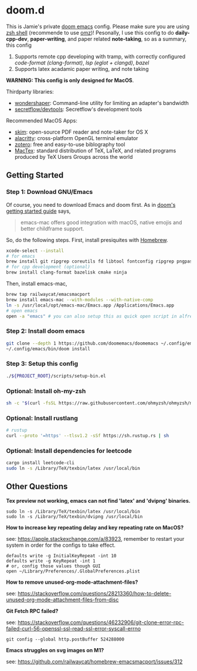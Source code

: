 # doom.d

This is Jamie's private [doom emacs](https://github.com/doomemacs/doomemacs) config. Please make sure you are using [zsh shell](https://www.zsh.org/) (recommende to use [omz](https://ohmyz.sh/))! Pesonally, I use this config to do **daily-cpp-dev**, **paper-writing**, and paper related **note-taking**, so as a summary, this config
1. Supports remote cpp developing with tramp, with correctly configured *code-format (clang-format)*, *lsp (eglot + clangd)*, *bazel*
2. Supports latex acadamic paper writing, and note taking

**WARNING: This config is only designed for MacOS**.

Thirdparty libraries:
- [wondershaper](https://github.com/magnific0/wondershaper): Command-line utility for limiting an adapter's bandwidth
- [secretflow/devtools](https://github.com/secretflow/devtools): Secretflow's development tools

Recommended MacOS Apps:
- [skim](https://skim-app.sourceforge.io/): open-source PDF reader and note-taker for OS X
- [alacritty](https://alacritty.org/): cross-platform OpenGL terminal emulator
- [zotero](https://www.zotero.org/): free and easy-to-use biblography tool
- [MacTex](https://tug.org/mactex/): standard distribution of TeX, LaTeX, and related programs produced by TeX Users Groups across the world

## Getting Started

### Step 1: Download GNU/Emacs

Of course, you need to download Emacs and doom first. As in [doom's getting started guide](https://github.com/doomemacs/doomemacs/blob/master/docs/getting_started.org#with-homebrew) says,

> emacs-mac offers good integration with macOS, native emojis and better childframe support.

So, do the following steps. First, install presiquites with [Homebrew](https://brew.sh/).

```sh
xcode-select --install
# for emacs
brew install git ripgrep coreutils fd libtool fontconfig ripgrep pngpaste
# for cpp development (optional)
brew install clang-format bazelisk cmake ninja
```

Then, install emacs-mac,

```sh
brew tap railwaycat/emacsmacport
brew install emacs-mac --with-modules --with-native-comp
ln -s /usr/local/opt/emacs-mac/Emacs.app /Applications/Emacs.app
# open emacs
open -a "emacs" # you can also setup this as quick open script in alfred
```

### Step 2: Install doom emacs

```sh
git clone --depth 1 https://github.com/doomemacs/doomemacs ~/.config/emacs
~/.config/emacs/bin/doom install
```

### Step 3: Setup this config

```sh
./${PROJECT_ROOT}/scripts/setup-bin.el
```

### Optional: Install oh-my-zsh

``` sh
sh -c "$(curl -fsSL https://raw.githubusercontent.com/ohmyzsh/ohmyzsh/master/tools/install.sh)"

```

### Optional: Install rustlang


``` sh
# rustup
curl --proto '=https' --tlsv1.2 -sSf https://sh.rustup.rs | sh
```

### Optional: Install dependencies for leetcode

``` sh
cargo install leetcode-cli
sudo ln -s /Library/TeX/texbin/latex /usr/local/bin
```
## Other Questions

**Tex preview not working, emacs can not find 'latex' and 'dvipng' binaries.**
```
sudo ln -s /Library/TeX/texbin/latex /usr/local/bin
sudo ln -s /Library/TeX/texbin/dvipng /usr/local/bin
```

**How to increase key repeating delay and key repeating rate on MacOS?**

see: https://apple.stackexchange.com/a/83923, remember to restart your system in order for the configs to take effect.
```
defaults write -g InitialKeyRepeat -int 10
defaults write -g KeyRepeat -int 1
# or, config those values though GUI
open ~/Library/Preferences/.GlobalPreferences.plist
```

**How to remove unused-org-mode-attachment-files?**

see: https://stackoverflow.com/questions/28213360/how-to-delete-unused-org-mode-attachment-files-from-disc

**Git Fetch RPC failed?**

see: https://stackoverflow.com/questions/46232906/git-clone-error-rpc-failed-curl-56-openssl-ssl-read-ssl-error-syscall-errno

`git config --global http.postBuffer 524288000`

**Emacs struggles on svg images on M1?**

see: https://github.com/railwaycat/homebrew-emacsmacport/issues/312
